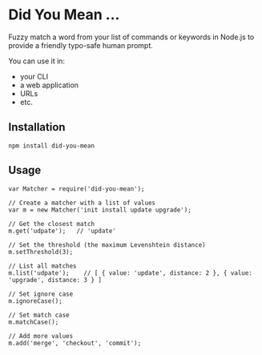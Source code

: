 # Did You Mean ...

Fuzzy match a word from your list of commands or keywords in Node.js to provide
a friendly typo-safe human prompt.

You can use it in:

  * your CLI
  * a web application
  * URLs
  * etc.

## Installation

```
npm install did-you-mean
```

## Usage

```
var Matcher = require('did-you-mean');

// Create a matcher with a list of values
var m = new Matcher('init install update upgrade');

// Get the closest match
m.get('udpate');   // 'update'

// Set the threshold (the maximum Levenshtein distance)
m.setThreshold(3);

// List all matches
m.list('udpate');    // [ { value: 'update', distance: 2 }, { value: 'upgrade', distance: 3 } ]

// Set ignore case
m.ignoreCase();

// Set match case
m.matchCase();

// Add more values
m.add('merge', 'checkout', 'commit');
```